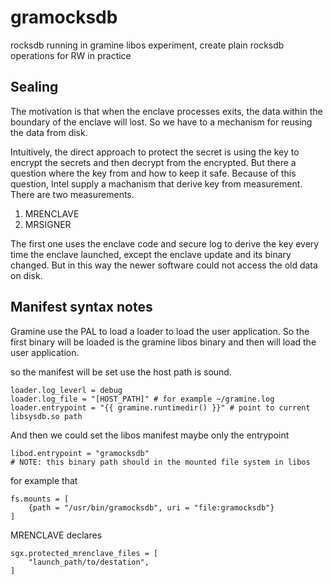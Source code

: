 # gramocksdb

rocksdb running in gramine libos experiment, create plain rocksdb operations for RW in practice

## Sealing 

The motivation is that when the enclave processes exits, the data within the boundary of the enclave will lost. So we have to a mechanism for reusing the data from disk.

Intuitively, the direct approach to protect the secret is using the key to encrypt the secrets and then decrypt from the encrypted. But there a question where the key from and how to keep it safe. Because of this question, Intel supply a machanism that derive key from measurement. There are two measurements.

1. MRENCLAVE 
2. MRSIGNER 

The first one uses the enclave code and secure log to derive the key every time the enclave launched, except the enclave update and its binary changed. But in this way the newer software could not access the old data on disk.


## Manifest syntax notes 

Gramine use the PAL to load a loader to load the user application. So the first binary will be loaded is the gramine libos binary and then will load the user application.

so the manifest will be set use the host path is sound.

```
loader.log_leverl = debug 
loader.log_file = "[HOST_PATH]" # for example ~/gramine.log
loader.entrypoint = "{{ gramine.runtimedir() }}" # point to current libsysdb.so path 
```

And then we could set the libos manifest maybe only the entrypoint

```
libod.entrypoint = "gramocksdb" 
# NOTE: this binary path should in the mounted file system in libos 
```

for example that 

```
fs.mounts = [
    {path = "/usr/bin/gramocksdb", uri = "file:gramocksdb"}
]
```


MRENCLAVE declares 

```
sgx.protected_mrenclave_files = [
    "launch_path/to/destation",
]
```
